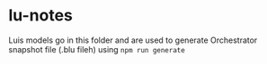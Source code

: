 # lu-notes

Luis models go in this folder and are used to generate Orchestrator snapshot file (.blu fileh) using `npm run generate`
